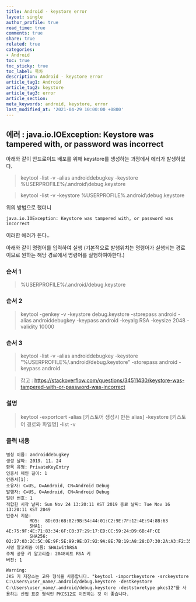 ```yaml
---
title: Android - keystore error
layout: single
author_profile: true
read_time: true
comments: true
share: true
related: true
categories:
- Android
toc: true
toc_sticky: true
toc_label: 목차
description: Android - keystore error
article_tag1: Android
article_tag2: keystore
article_tag3: error
article_section:  
meta_keywords: android, keystore, error
last_modified_at: '2021-04-29 10:00:00 +0800'
---
```


## 에러 : java.io.IOException: Keystore was tampered with, or password was incorrect

아래와 같이 안드로이드 배포를 위해 keystore를 생성하는 과정에서 에러가 발생하였다.

> keytool -list -v -alias androiddebugkey -keystore %USERPROFILE%/.android\debug.keystore

> keytool -list -v -keystore %USERPROFILE%\.android\debug.keystore

위의 방법으로 했더니 
```
java.io.IOException: Keystore was tampered with, or password was incorrect
```
이러한 에러가 뜬다..

아래와 같이 명령어를 입력하여 실행
(기본적으로 발행위치는 명령어가 실행되는 경로이므로 원하는 해당 경로에서 명령어를 실행하여야한다.)

### 순서 1
> %USERPROFILE%/.android/debug.keystore

### 순서 2
>keytool -genkey -v -keystore debug.keystore -storepass android -alias androiddebugkey -keypass android -keyalg RSA -keysize 2048 -validity 10000

### 순서 3
> keytool -list -v -alias androiddebugkey -keystore "%USERPROFILE%/.android/debug.keystore" -storepass android -keypass android

> 참고 : https://stackoverflow.com/questions/34511430/keystore-was-tampered-with-or-password-was-incorrect

### 설명 
> keytool -exportcert -alias [키스토어 생성시 만든 alias] -keystore [키스토어 경로와 파일명] -list -v

### 출력 내용
```
별칭 이름: androiddebugkey
생성 날짜: 2019. 11. 24
항목 유형: PrivateKeyEntry
인증서 체인 길이: 1
인증서[1]:
소유자: C=US, O=Android, CN=Android Debug
발행자: C=US, O=Android, CN=Android Debug
일련 번호: 1
적합한 시작 날짜: Sun Nov 24 13:20:11 KST 2019 종료 날짜: Tue Nov 16 13:20:11 KST 2049
인증서 지문:
         MD5:  8D:03:6B:82:9B:54:44:01:C2:9E:7F:12:4E:94:8B:63
         SHA1: 4E:75:9F:4E:71:83:34:6F:CB:37:29:17:ED:CC:59:24:D9:6B:4F:CE
         SHA256: 02:27:03:2C:5C:0E:9F:5E:99:9E:D7:92:9A:8E:7B:19:A8:28:D7:30:2A:A3:F2:35:C1:23:2B:18:87:BC:14:63
서명 알고리즘 이름: SHA1withRSA
주체 공용 키 알고리즘: 2048비트 RSA 키
버전: 1

Warning:
JKS 키 저장소는 고유 형식을 사용합니다. "keytool -importkeystore -srckeystore C:\Users\user_name/.android/debug.keystore -destkeystore C:\Users\user_name/.android/debug.keystore -deststoretype pkcs12"를 사용하는 산업 표준 형식인 PKCS12로 이전하는 것 이 좋습니다.
```